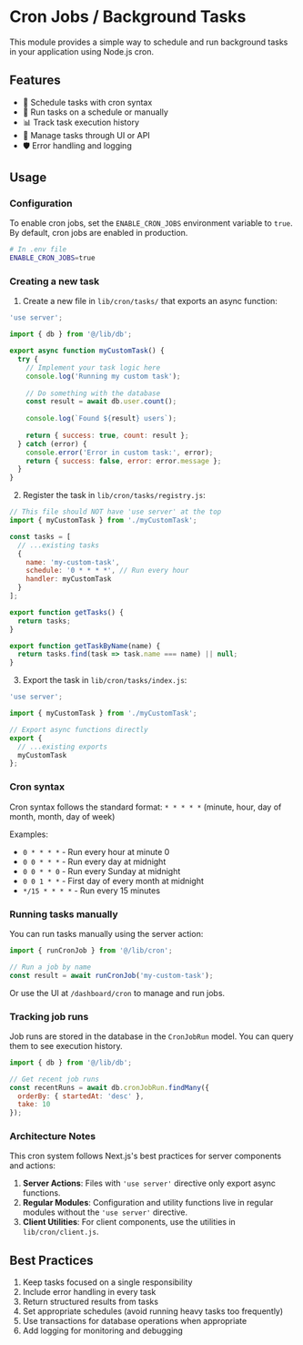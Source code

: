 # Cron Jobs / Background Tasks

This module provides a simple way to schedule and run background tasks in your application using Node.js cron.

## Features

- 📅 Schedule tasks with cron syntax
- 🚀 Run tasks on a schedule or manually
- 📊 Track task execution history
- 🔄 Manage tasks through UI or API
- 🛡️ Error handling and logging

## Usage

### Configuration

To enable cron jobs, set the `ENABLE_CRON_JOBS` environment variable to `true`. By default, cron jobs are enabled in production.

```sh
# In .env file
ENABLE_CRON_JOBS=true
```

### Creating a new task

1. Create a new file in `lib/cron/tasks/` that exports an async function:

```js
'use server';

import { db } from '@/lib/db';

export async function myCustomTask() {
  try {
    // Implement your task logic here
    console.log('Running my custom task');
    
    // Do something with the database
    const result = await db.user.count();
    
    console.log(`Found ${result} users`);
    
    return { success: true, count: result };
  } catch (error) {
    console.error('Error in custom task:', error);
    return { success: false, error: error.message };
  }
}
```

2. Register the task in `lib/cron/tasks/registry.js`:

```js
// This file should NOT have 'use server' at the top
import { myCustomTask } from './myCustomTask';

const tasks = [
  // ...existing tasks
  {
    name: 'my-custom-task',
    schedule: '0 * * * *', // Run every hour
    handler: myCustomTask
  }
];

export function getTasks() {
  return tasks;
}

export function getTaskByName(name) {
  return tasks.find(task => task.name === name) || null;
}
```

3. Export the task in `lib/cron/tasks/index.js`:

```js
'use server';

import { myCustomTask } from './myCustomTask';

// Export async functions directly
export {
  // ...existing exports
  myCustomTask
};
```

### Cron syntax

Cron syntax follows the standard format: `* * * * *` (minute, hour, day of month, month, day of week)

Examples:
- `0 * * * *` - Run every hour at minute 0
- `0 0 * * *` - Run every day at midnight
- `0 0 * * 0` - Run every Sunday at midnight
- `0 0 1 * *` - First day of every month at midnight
- `*/15 * * * *` - Run every 15 minutes

### Running tasks manually

You can run tasks manually using the server action:

```js
import { runCronJob } from '@/lib/cron';

// Run a job by name
const result = await runCronJob('my-custom-task');
```

Or use the UI at `/dashboard/cron` to manage and run jobs.

### Tracking job runs

Job runs are stored in the database in the `CronJobRun` model. You can query them to see execution history.

```js
import { db } from '@/lib/db';

// Get recent job runs
const recentRuns = await db.cronJobRun.findMany({
  orderBy: { startedAt: 'desc' },
  take: 10
});
```

### Architecture Notes

This cron system follows Next.js's best practices for server components and actions:

1. **Server Actions**: Files with `'use server'` directive only export async functions.
2. **Regular Modules**: Configuration and utility functions live in regular modules without the `'use server'` directive.
3. **Client Utilities**: For client components, use the utilities in `lib/cron/client.js`.

## Best Practices

1. Keep tasks focused on a single responsibility
2. Include error handling in every task
3. Return structured results from tasks
4. Set appropriate schedules (avoid running heavy tasks too frequently)
5. Use transactions for database operations when appropriate
6. Add logging for monitoring and debugging 